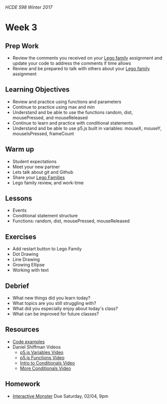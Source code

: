 _HCDE 598 Winter 2017_

# Week 3

## Prep Work
* Review the comments you received on your [Lego family](../week2/homework/lego-family.md) assignment and update your code to address the comments if time allows
* Review and be prepared to talk with others about your [Lego family](../week2/homework/lego-family.md) assignment

## Learning Objectives
* Review and practice using functions and parameters
* Continue to practice using max and min
* Understand and be able to use the functions random, dist, mousePressed, and mouseReleased
* Continue to learn and practice with conditional statements
* Understand and be able to use p5.js built in variables: mouseX, mouseY, mouseIsPressed, frameCount

## Warm up
* Student expectations
* Meet your new partner
* Lets talk about git and Github
* Share your [Lego Families](../week2/homework/lego-family.md)
* Lego family review, and work-time

## Lessons
* Events
* Conditional statement structure
* Functions: random, dist, mousePressed, mouseReleased

## Exercises
* Add restart button to Lego Family
* Dot Drawing
* Line Drawing
* Growing Ellipse
* Working with text

## Debrief
* What new things did you learn today?
* What topics are you still struggling with?
* What did you especially enjoy about today's class?
* What can be improved for future classes?

## Resources
* [Code examples](code)
* Daniel Shiffman Videos
	* [p5.js Variables Video](https://vimeo.com/138327548)
	* [p5.js Functions Video](https://vimeo.com/139587733)
	* [Intro to Conditionals Video](https://vimeo.com/138935676)
	* [More Conditionals Video](https://vimeo.com/138935678)

## Homework
* [Interactive Monster](homework/interactive-monster.md) Due Saturday, 02/04, 9pm